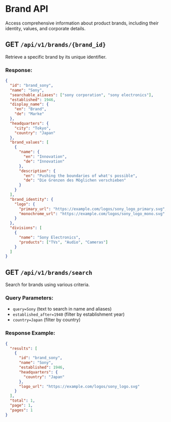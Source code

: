 # Brand API

Access comprehensive information about product brands, including their identity, values, and corporate details.

## GET `/api/v1/brands/{brand_id}`
Retrieve a specific brand by its unique identifier.

### Response:
```json
{
  "id": "brand_sony",
  "name": "Sony",
  "searchable_aliases": ["sony corporation", "sony electronics"],
  "established": 1946,
  "display_name": {
    "en": "Brand",
    "de": "Marke"
  },
  "headquarters": {
    "city": "Tokyo",
    "country": "Japan"
  },
  "brand_values": [
    {
      "name": {
        "en": "Innovation",
        "de": "Innovation"
      },
      "description": {
        "en": "Pushing the boundaries of what's possible",
        "de": "Die Grenzen des Möglichen verschieben"
      }
    }
  ],
  "brand_identity": {
    "logo": {
      "primary_url": "https://example.com/logos/sony_logo_primary.svg",
      "monochrome_url": "https://example.com/logos/sony_logo_mono.svg"
    }
  },
  "divisions": [
    {
      "name": "Sony Electronics",
      "products": ["TVs", "Audio", "Cameras"]
    }
  ]
}
```

## GET `/api/v1/brands/search`
Search for brands using various criteria.

### Query Parameters:
- `query=Sony` (text to search in name and aliases)
- `established_after=1940` (filter by establishment year)
- `country=Japan` (filter by country)

### Response Example:
```json
{
  "results": [
    {
      "id": "brand_sony",
      "name": "Sony",
      "established": 1946,
      "headquarters": {
        "country": "Japan"
      },
      "logo_url": "https://example.com/logos/sony_logo.svg"
    }
  ],
  "total": 1,
  "page": 1,
  "pages": 1
}

